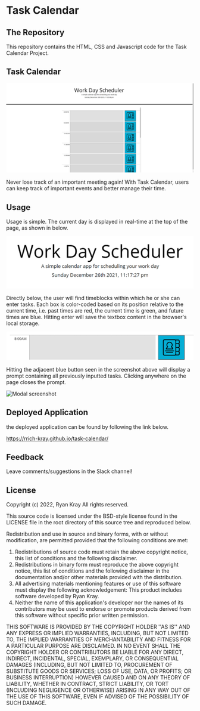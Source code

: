 # Task Calendar

## The Repository

This repository contains the HTML, CSS and Javascript code for the Task Calendar Project.

## Task Calendar

![Task Calendar Screenshot](./assets/images/screen1.png)

Never lose track of an important meeting again! With Task Calendar, users can keep track of important events and better manage their time.

## Usage

Usage is simple. The current day is displayed in real-time at the top of the page, as shown in below.

![Moment.js Date Screenshot](./assets/images/screen2.png)

Directly below, the user will find timeblocks within which he or she can enter tasks. Each box is color-coded based on its position relative to the current time, i.e. past times are red, the current time is green, and future times are blue. Hitting enter will save the textbox content in the browser's local storage.

![Time Block Screenshot](./assets/images/screen3.png)

Hitting the adjacent blue button seen in the screenshot above will display a prompt containing all previously inputted tasks. Clicking anywhere on the page closes the prompt.

![Modal screenshot](./assets/images/screen4.png)

## Deployed Application

the deployed application can be found by following the link below.

https://rrich-kray.github.io/task-calendar/

## Feedback

Leave comments/suggestions in the Slack channel!

## License

Copyright (c) 2022, Ryan Kray
All rights reserved.

This source code is licensed under the BSD-style license found in the LICENSE file in the root directory of this source tree and reproduced below.

Redistribution and use in source and binary forms, with or without modification, are permitted provided that the following conditions are met:

1. Redistributions of source code must retain the above copyright notice, this list of conditions and the following disclaimer.
2. Redistributions in binary form must reproduce the above copyright notice, this list of conditions and the following disclaimer in the documentation and/or other materials provided with the distribution.
3. All advertising materials mentioning features or use of this software must display the following acknowledgement: This product includes software developed by Ryan Kray.
4. Neither the name of this application's developer nor the names of its contributors may be used to endorse or promote products derived from this software without specific prior written permission.

THIS SOFTWARE IS PROVIDED BY THE COPYRIGHT HOLDER ''AS IS'' AND ANY EXPRESS OR IMPLIED WARRANTIES, INCLUDING, BUT NOT LIMITED TO, THE IMPLIED WARRANTIES OF MERCHANTABILITY AND FITNESS FOR A PARTICULAR PURPOSE ARE DISCLAIMED. IN NO EVENT SHALL THE COPYRIGHT HOLDER OR CONTRIBUTORS BE LIABLE FOR ANY DIRECT, INDIRECT, INCIDENTAL, SPECIAL, EXEMPLARY, OR CONSEQUENTIAL DAMAGES (INCLUDING, BUT NOT LIMITED TO, PROCUREMENT OF SUBSTITUTE GOODS OR SERVICES; LOSS OF USE, DATA, OR PROFITS; OR BUSINESS INTERRUPTION) HOWEVER CAUSED AND ON ANY THEORY OF LIABILITY, WHETHER IN CONTRACT, STRICT LIABILITY, OR TORT (INCLUDING NEGLIGENCE OR OTHERWISE) ARISING IN ANY WAY OUT OF THE USE OF THIS SOFTWARE, EVEN IF ADVISED OF THE POSSIBILITY OF SUCH DAMAGE.
